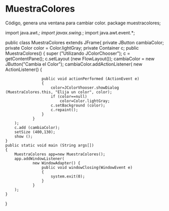 # MuestraColores
Código, genera una ventana para cambiar color.
package muestracolores;

import java.awt.*;
import javax.swing.*;
import java.awt.event.*;

public class MuestraColores extends JFrame{
    private JButton cambiaColor;
    private Color color = Color.lightGray;
    private Container c;
    public MuestraColores()
    {
        super ("Utilizando JColorChooser");
        c = getContentPane();
        c.setLayout (new FlowLayout());
        cambiaColor = new JButton("Cambia el Color");
        cambiaColor.addActionListener(
                new ActionListener() {
                    
                    public void actionPerformed (ActionEvent e)
                    {
                        color=JColorVhooser.showDialog (MuestraColores.this, "Elija un color", color);
                        if (color==null)
                            color=Color.lightGray;
                        c.setBackground (color);
                        c.repaint();
                    }
                }
        );
        c.add (cambiaColor);
        setSize (400,130);
        show ();
    }
    public static void main (String args[])
    {
        MuestraColores app=new MuestraColores();
        app.addWindowListener(
                new WindowAdapter() {
                    public void windowClosing(WindowEvent e)
                    {
                        system.exit(0);
                    }
                }
        );
    }
}
